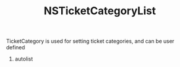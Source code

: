 ﻿---
uid: crmscript_ref_NSTicketCategoryList
title: NSTicketCategoryList
intellisense: Void.NSTicketCategoryList
keywords: NSTicketCategoryList
so.topic: reference
---

TicketCategory is used for setting ticket categories, and can be user defined

1. autolist 

